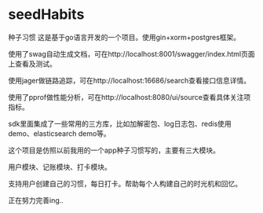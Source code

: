 # seedHabits
种子习惯
这是基于go语言开发的一个项目。使用gin+xorm+postgres框架。

使用了swag自动生成文档，可在http://localhost:8001/swagger/index.html页面上查看及测试。

使用jager做链路追踪，可在http://localhost:16686/search查看接口信息详情。

使用了pprof做性能分析，可在http://localhost:8080/ui/source查看具体关注项指标。

sdk里面集成了一些常用的三方库，比如加解密包、log日志包、redis使用demo、elasticsearch demo等。

这个项目是仿照以前我用的一个app种子习惯写的，主要有三大模块。

用户模块、记账模块、打卡模块。

支持用户创建自己的习惯，每日打卡。帮助每个人构建自己的时光机和回忆。

正在努力完善ing..
